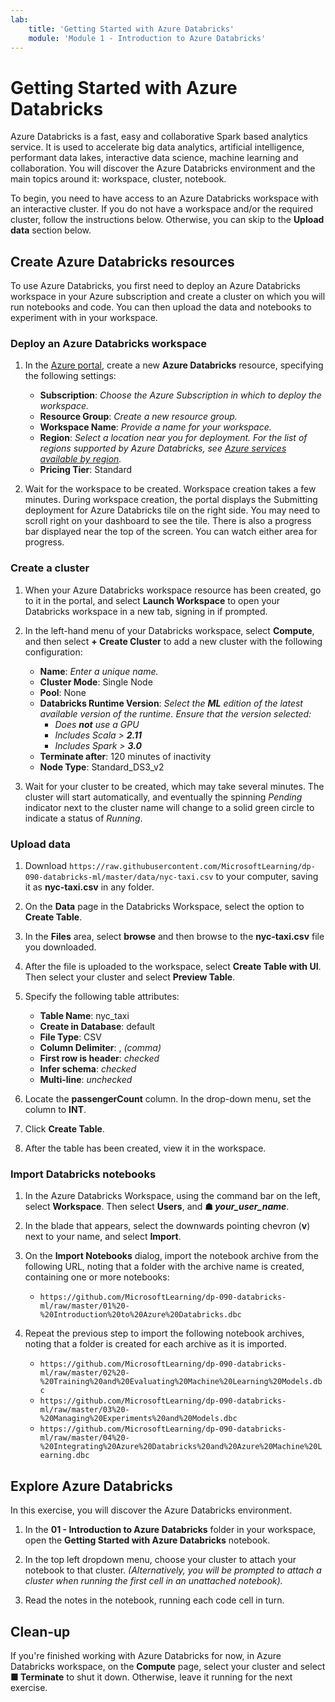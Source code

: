```yaml
---
lab:
    title: 'Getting Started with Azure Databricks'
    module: 'Module 1 - Introduction to Azure Databricks'
---
```


# Getting Started with Azure Databricks

Azure Databricks is a fast, easy and collaborative Spark based analytics service. It is used to accelerate big data analytics, artificial intelligence, performant data lakes, interactive data science, machine learning and collaboration.
You will discover the Azure Databricks environment and the main topics around it: workspace, cluster, notebook.

To begin, you need to have access to an Azure Databricks workspace with an interactive cluster. If you do not have a workspace and/or the required cluster, follow the instructions below. Otherwise, you can skip to the **Upload data** section below.

## Create Azure Databricks resources

To use Azure Databricks, you first need to deploy an Azure Databricks workspace in your Azure subscription and create a cluster on which you will run notebooks and code. You can then upload the data and notebooks to experiment with in your workspace.

### Deploy an Azure Databricks workspace

1. In the [Azure portal](https://portal.azure.com), create a new **Azure Databricks** resource, specifying the following settings:
   - **Subscription**: *Choose the Azure Subscription in which to deploy the workspace.*
   - **Resource Group**: *Create a new resource group.*
   - **Workspace Name**: *Provide a name for your workspace.*
   - **Region**: *Select a location near you for deployment. For the list of regions supported by Azure Databricks, see [Azure services available by region](https://azure.microsoft.com/regions/services/).*
   - **Pricing Tier**: Standard

1. Wait for the workspace to be created. Workspace creation takes a few minutes. During workspace creation, the portal displays the Submitting deployment for Azure Databricks tile on the right side. You may need to scroll right on your dashboard to see the tile. There is also a progress bar displayed near the top of the screen. You can watch either area for progress.

### Create a cluster

1. When your Azure Databricks workspace resource has been created, go to it in the portal, and select **Launch Workspace** to open your Databricks workspace in a new tab, signing in if prompted.

1. In the left-hand menu of your Databricks workspace, select **Compute**, and then select **+ Create Cluster** to add a new cluster with the following configuration:
   - **Name**: *Enter a unique name.*
   - **Cluster Mode**: Single Node
   - **Pool**: None
   - **Databricks Runtime Version**: *Select the **ML** edition of the latest available version of the runtime. Ensure that the version selected:*
      - *Does **not** use a GPU*
      - *Includes Scala > **2.11***
      - *Includes Spark > **3.0***
   - **Terminate after**: 120 minutes of inactivity
   - **Node Type**: Standard_DS3_v2

1. Wait for your cluster to be created, which may take several minutes. The cluster will start automatically, and eventually the spinning *Pending* indicator next to the cluster name will change to a solid green circle to indicate a status of *Running*.

### Upload data

1. Download `https://raw.githubusercontent.com/MicrosoftLearning/dp-090-databricks-ml/master/data/nyc-taxi.csv` to your computer, saving it as **nyc-taxi.csv** in any folder.

1. On the **Data** page in the Databricks Workspace, select the option to **Create Table**.

1. In the **Files** area, select **browse** and then browse to the **nyc-taxi.csv** file you downloaded.

1. After the file is uploaded to the workspace, select **Create Table with UI**. Then select your cluster and select **Preview Table**.

1. Specify the following table attributes:

    - **Table Name**: nyc_taxi
    - **Create in Database**: default
    - **File Type**: CSV
    - **Column Delimiter**: , *(comma)*
    - **First row is header**: *checked*
    - **Infer schema**: *checked*
    - **Multi-line**: *unchecked*

1. Locate the **passengerCount** column. In the drop-down menu, set the column to **INT**.

1. Click **Create Table**.

1. After the table has been created, view it in the workspace.

### Import Databricks notebooks

1. In the Azure Databricks Workspace, using the command bar on the left, select **Workspace**. Then select **Users**, and **&#9751; *your_user_name***.

1. In the blade that appears, select the downwards pointing chevron (**v**) next to your name, and select **Import**.

1. On the **Import Notebooks** dialog, import the notebook archive from the following URL, noting that a folder with the archive name is created, containing one or more notebooks:
   - `https://github.com/MicrosoftLearning/dp-090-databricks-ml/raw/master/01%20-%20Introduction%20to%20Azure%20Databricks.dbc`

1. Repeat the previous step to import the following notebook archives, noting that a folder is created for each archive as it is imported.

   - `https://github.com/MicrosoftLearning/dp-090-databricks-ml/raw/master/02%20-%20Training%20and%20Evaluating%20Machine%20Learning%20Models.dbc`
   - `https://github.com/MicrosoftLearning/dp-090-databricks-ml/raw/master/03%20-%20Managing%20Experiments%20and%20Models.dbc`
   - `https://github.com/MicrosoftLearning/dp-090-databricks-ml/raw/master/04%20-%20Integrating%20Azure%20Databricks%20and%20Azure%20Machine%20Learning.dbc`

## Explore Azure Databricks

In this exercise, you will discover the Azure Databricks environment.

1. In the **01 - Introduction to Azure Databricks** folder in your workspace, open the **Getting Started with Azure Databricks** notebook.

1. In the top left dropdown menu, choose your cluster to attach your notebook to that cluster. *(Alternatively, you will be prompted to attach a cluster when running the first cell in an unattached notebook).*

1. Read the notes in the notebook, running each code cell in turn.

## Clean-up

If you're finished working with Azure Databricks for now, in Azure Databricks workspace, on the **Compute** page, select your cluster and select **&#9632; Terminate** to shut it down. Otherwise, leave it running for the next exercise.
